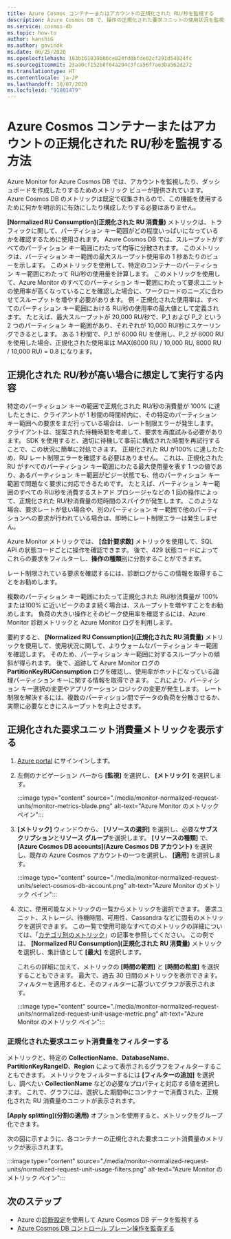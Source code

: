 ```yaml
---
title: Azure Cosmos コンテナーまたはアカウントの正規化された RU/秒を監視する
description: Azure Cosmos DB で、操作の正規化された要求ユニットの使用状況を監視する方法について説明します。 Azure Cosmos DB アカウントの所有者は、より多くの要求ユニットを消費している操作を把握できます。
ms.service: cosmos-db
ms.topic: how-to
author: kanshiG
ms.author: govindk
ms.date: 06/25/2020
ms.openlocfilehash: 183b161039b86ce824fd0bfde82cf291d54024fc
ms.sourcegitcommit: 23aa0cf152b8f04a294c3fca56f7ae3ba562d272
ms.translationtype: HT
ms.contentlocale: ja-JP
ms.lasthandoff: 10/07/2020
ms.locfileid: "91801479"
---
```

# <a name="how-to-monitor-normalized-rus-for-an-azure-cosmos-container-or-an-account"></a>Azure Cosmos コンテナーまたはアカウントの正規化された RU/秒を監視する方法

Azure Monitor for Azure Cosmos DB では、アカウントを監視したり、ダッシュボードを作成したりするためのメトリック ビューが提供されています。 Azure Cosmos DB のメトリックは既定で収集されるので、この機能を使用するために何かを明示的に有効にしたり構成したりする必要はありません。

**[Normalized RU Consumption]\(正規化された RU 消費量\)** メトリックは、トラフィックに関して、パーティション キー範囲がどの程度いっぱいになっているかを確認するために使用されます。 Azure Cosmos DB では、スループットがすべてのパーティション キー範囲にわたって均等に分散されます。 このメトリックは、パーティション キー範囲の最大スループット使用率の 1 秒あたりのビューを示します。 このメトリックを使用して、特定のコンテナーのパーティション キー範囲にわたって RU/秒の使用量を計算します。 このメトリックを使用して、Azure Monitor のすべてのパーティション キー範囲にわたって要求ユニットの使用率が高くなっていることを確認した場合に、ワークロードのニーズに合わせてスループットを増やす必要があります。 例 - 正規化された使用率は、すべてのパーティション キー範囲における RU/秒の使用率の最大値として定義されます。 たとえば、最大スループットが 20,000 RU/秒で、P_1 および P_2 という 2 つのパーティション キー範囲があり、それぞれが 10,000 RU/秒にスケーリングできるとします。 ある 1 秒間で、P_1 が 6000 RU を使用し、P_2 が 8000 RU を使用した場合、正規化された使用率は MAX(6000 RU / 10,000 RU, 8000 RU / 10,000 RU) = 0.8 になります。

## <a name="what-to-expect-and-do-when-normalized-rus-is-higher"></a>正規化された RU/秒が高い場合に想定して実行する内容

特定のパーティション キーの範囲で正規化された RU/秒の消費量が 100% に達したときに、クライアントが 1 秒間の時間枠内に、その特定のパーティション キー範囲への要求をまだ行っている場合は、レート制限エラーが発生します。 クライアントは、提案された待機時間を考慮して、要求を再度試みる必要があります。 SDK を使用すると、適切に待機して事前に構成された時間を再試行することで、この状況に簡単に対処できます。  正規化された RU が100% に達したため、RU レート制限エラーを確認する必要はありません。 これは、正規化された RU がすべてのパーティション キー範囲にわたる最大使用量を表す 1 つの値であり、あるパーティション キー範囲がビジー状態でも、他のパーティション キー範囲で問題なく要求に対応できるためです。 たとえば、パーティション キー範囲のすべての RU/秒を消費するストアド プロシージャなどの 1 回の操作によって、正規化された RU/秒消費量の短時間のスパイクが発生します。 このような場合、要求レートが低い場合や、別のパーティション キー範囲で他のパーティションへの要求が行われている場合は、即時にレート制限エラーは発生しません。 

Azure Monitor メトリックでは、 **[合計要求数]** メトリックを使用して、SQL API の状態コードごとに操作を確認できます。 後で、429 状態コードによってこれらの要求をフィルターし、**操作の種類**別に分割することができます。  

レート制限されている要求を確認するには、診断ログからこの情報を取得することをお勧めします。

複数のパーティション キー範囲にわたって正規化された RU/秒消費量が 100% または100% に近いピークのまま続く場合は、スループットを増やすことをお勧めします。 負荷の大きい操作とそのピーク使用率を確認するには、Azure Monitor 診断メトリックと Azure Monitor ログを利用します。

要約すると、 **[Normalized RU Consumption]\(正規化された RU 消費量\)** メトリックを使用して、使用状況に関して、よりウォームなパーティション キー範囲を確認します。 そのため、パーティション キー範囲に対するスループットの傾斜が得られます。 後で、追跡して Azure Monitor ログの **PartitionKeyRUConsumption** ログを確認し、使用率がホットになっている論理パーティション キーに関する情報を取得できます。 これにより、パーティション キー選択の変更やアプリケーション ロジックの変更が発生します。 レート制限を解決するには、複数のパーティション間でデータの負荷を分散させるか、実際に必要なときにスループットを向上させます。 



## <a name="view-the-normalized-request-unit-consumption-metric"></a>正規化された要求ユニット消費量メトリックを表示する

1. [Azure portal](https://portal.azure.com/) にサインインします。

2. 左側のナビゲーション バーから **[監視]** を選択し、 **[メトリック]** を選択します。

   :::image type="content" source="./media/monitor-normalized-request-units/monitor-metrics-blade.png" alt-text="Azure Monitor のメトリック ペイン":::

3. **[メトリック]** ウィンドウから、 **[リソースの選択]** を選択し、必要な**サブスクリプション**と**リソース グループ**を選択します。 **[リソースの種類]** で、 **[Azure Cosmos DB accounts]\(Azure Cosmos DB アカウント\)** を選択し、既存の Azure Cosmos アカウントの一つを選択し、 **[適用]** を選択します。

   :::image type="content" source="./media/monitor-normalized-request-units/select-cosmos-db-account.png" alt-text="Azure Monitor のメトリック ペイン":::

4. 次に、使用可能なメトリックの一覧からメトリックを選択できます。 要求ユニット、ストレージ、待機時間、可用性、Cassandra などに固有のメトリックを選択できます。 この一覧で使用可能なすべてのメトリックの詳細については、「[カテゴリ別のメトリック](monitor-cosmos-db-reference.md)」の記事を参照してください。 この例では、 **[Normalized RU Consumption]\(正規化された RU 消費量\)** メトリックを選択し、集計値として **[最大]** を選択します。

   これらの詳細に加えて、メトリックの **[時間の範囲]** と **[時間の粒度]** を選択することもできます。 最大で、過去 30 日間のメトリックを表示できます。  フィルターを適用すると、そのフィルターに基づいてグラフが表示されます。

   :::image type="content" source="./media/monitor-normalized-request-units/normalized-request-unit-usage-metric.png" alt-text="Azure Monitor のメトリック ペイン":::

### <a name="filters-for-normalized-request-unit-consumption"></a>正規化された要求ユニット消費量をフィルターする

メトリックと、特定の **CollectionName**、**DatabaseName**、**PartitionKeyRangeID**、**Region** によって表示されるグラフをフィルターすることもできます。 メトリックをフィルターするには **[フィルターの追加]** を選択し、調べたい **CollectionName** などの必要なプロパティと対応する値を選択します。 これで、グラフには、選択した期間中にコンテナーで消費された、正規化された RU 消費量のユニットが表示されます。  

**[Apply splitting]\(分割の適用\)** オプションを使用すると、メトリックをグループ化できます。  

次の図に示すように、各コンテナーの正規化された要求ユニット消費量のメトリックが表示されます。

:::image type="content" source="./media/monitor-normalized-request-units/normalized-request-unit-usage-filters.png" alt-text="Azure Monitor のメトリック ペイン":::

## <a name="next-steps"></a>次のステップ

* Azure の[診断設定](cosmosdb-monitor-resource-logs.md)を使用して Azure Cosmos DB データを監視する
* [Azure Cosmos DB コントロール プレーン操作を監査する](audit-control-plane-logs.md)
